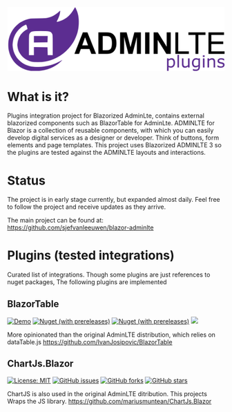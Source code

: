 ![adminlte for blazor](docs/img/blazor-adminlte.svg)

# What is it?

Plugins integration project for Blazorized AdminLte, contains external blazorized components such as BlazorTable for AdminLte.
ADMINLTE for Blazor is a collection of reusable components, with which you can easily develop digital services as a designer
or developer. Think of buttons, form elements and page templates. This project uses Blazorized ADMINLTE 3 so the plugins are
tested against the ADMINLTE layouts and interactions.

# Status

The project is in early stage currently, but expanded almost daily. Feel free to follow the project and receive updates as they arrive.

The main project can be found at: https://github.com/sjefvanleeuwen/blazor-adminlte

# Plugins (tested integrations)

Curated list of integrations. Though some plugins are just references to nuget packages, The following plugins are implemented

## BlazorTable
[![Demo](https://img.shields.io/badge/Live-Demo-Blue?style=flat-square)](https://BlazorTable.netlify.com/)
[![Nuget (with prereleases)](https://img.shields.io/nuget/vpre/BlazorTable.svg?style=flat-square)](https://www.nuget.org/packages/BlazorTable)
[![Nuget (with prereleases)](https://img.shields.io/nuget/dt/BlazorTable.svg?style=flat-square)](https://www.nuget.org/packages/BlazorTable)
![](https://github.com/IvanJosipovic/BlazorTable/workflows/CI/CD/badge.svg)

More opinionated than the original AdminLTE distribution, which relies on dataTable.js 
https://github.com/IvanJosipovic/BlazorTable

## ChartJs.Blazor

[![License: MIT](https://img.shields.io/badge/License-MIT-yellow.svg)](/LICENSE.md)
[![GitHub issues](https://img.shields.io/github/issues/mariusmuntean/chartjs.blazor)](https://github.com/mariusmuntean/ChartJs.Blazor/issues)
[![GitHub forks](https://img.shields.io/github/forks/mariusmuntean/chartjs.blazor)](https://github.com/mariusmuntean/ChartJs.Blazor/network/members)
[![GitHub stars](https://img.shields.io/github/stars/mariusmuntean/chartjs.blazor)](https://github.com/mariusmuntean/ChartJs.Blazor/stargazers)

ChartJS is also used in the original AdminLTE ditribution. This projects Wraps the JS library.
https://github.com/mariusmuntean/ChartJs.Blazor